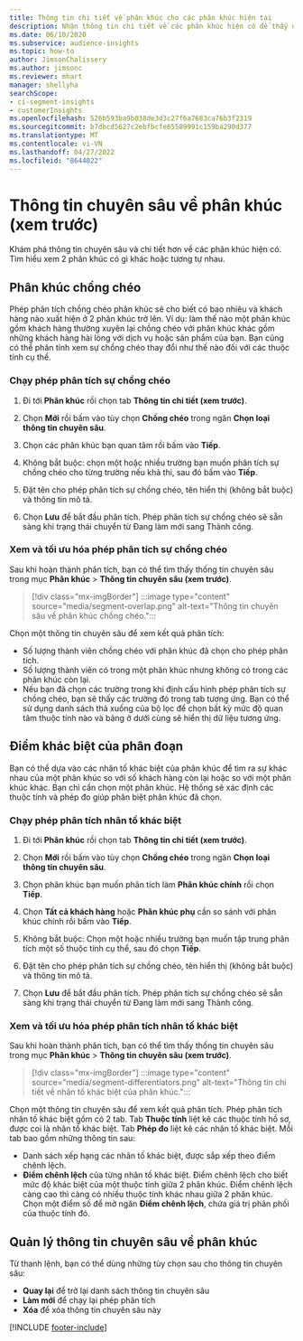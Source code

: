 ```yaml
---
title: Thông tin chi tiết về phân khúc cho các phân khúc hiện tại
description: Nhận thông tin chi tiết về các phân khúc hiện có để thấy điểm khác biệt và điểm chung.
ms.date: 06/10/2020
ms.subservice: audience-insights
ms.topic: how-to
author: JimsonChalissery
ms.author: jimsonc
ms.reviewer: mhart
manager: shellyha
searchScope:
- ci-segment-insights
- customerInsights
ms.openlocfilehash: 526b593ba9b038de3d3c27f6a7683ca76b3f2319
ms.sourcegitcommit: b7dbcd5627c2ebfbcfe65589991c159ba290d377
ms.translationtype: MT
ms.contentlocale: vi-VN
ms.lasthandoff: 04/27/2022
ms.locfileid: "8644022"
---
```

# <a name="segment-insights-preview"></a>Thông tin chuyên sâu về phân khúc (xem trước)

Khám phá thông tin chuyên sâu và chi tiết hơn về các phân khúc hiện có. Tìm hiểu xem 2 phân khúc có gì khác hoặc tương tự nhau.

## <a name="segment-overlap"></a>Phân khúc chồng chéo

Phép phân tích chồng chéo phân khúc sẽ cho biết có bao nhiêu và khách hàng nào xuất hiện ở 2 phân khúc trở lên. Ví dụ: làm thế nào một phân khúc gồm khách hàng thường xuyên lại chồng chéo với phân khúc khác gồm những khách hàng hài lòng với dịch vụ hoặc sản phẩm của bạn.
Bạn cũng có thể phân tính xem sự chồng chéo thay đổi như thế nào đối với các thuộc tính cụ thể.

### <a name="run-an-overlap-analysis"></a>Chạy phép phân tích sự chồng chéo

1. Đi tới **Phân khúc** rồi chọn tab **Thông tin chi tiết (xem trước)**.

1. Chọn **Mới** rồi bấm vào tùy chọn **Chồng chéo** trong ngăn **Chọn loại thông tin chuyên sâu**.

1. Chọn các phân khúc bạn quan tâm rồi bấm vào **Tiếp**.

1. Không bắt buộc: chọn một hoặc nhiều trường bạn muốn phân tích sự chồng chéo cho từng trường nếu khả thi, sau đó bấm vào **Tiếp**.

1. Đặt tên cho phép phân tích sự chồng chéo, tên hiển thị (không bắt buộc) và thông tin mô tả.

1. Chọn **Lưu** để bắt đầu phân tích. Phép phân tích sự chồng chéo sẽ sẵn sàng khi trạng thái chuyển từ Đang làm mới sang Thành công.

### <a name="view-and-optimize-an-overlap-analysis"></a>Xem và tối ưu hóa phép phân tích sự chồng chéo

Sau khi hoàn thành phân tích, bạn có thể tìm thấy thống tin chuyên sâu trong mục **Phân khúc** > **Thông tin chuyên sâu (xem trước)**.

> [!div class="mx-imgBorder"]
> :::image type="content" source="media/segment-overlap.png" alt-text="Thông tin chuyên sâu về phân khúc chồng chéo.":::

Chọn một thông tin chuyên sâu để xem kết quả phân tích:

- Số lượng thành viên chồng chéo với phân khúc đã chọn cho phép phân tích.
- Số lượng thành viên có trong một phân khúc nhưng không có trong các phân khúc còn lại.
- Nếu bạn đã chọn các trường trong khi định cấu hình phép phân tích sự chồng chéo, bạn sẽ thấy các trường đó trong tab tương ứng. Bạn có thể sử dụng danh sách thả xuống của bộ lọc để chọn bất kỳ mức độ quan tâm thuộc tính nào và bảng ở dưới cùng sẽ hiển thị dữ liệu tương ứng.

## <a name="segment-differentiators"></a>Điểm khác biệt của phân đoạn

Bạn có thể dựa vào các nhân tố khác biệt của phân khúc để tìm ra sự khác nhau của một phân khúc so với số khách hàng còn lại hoặc so với một phân khúc khác. Bạn chỉ cần chọn một phân khúc. Hệ thống sẽ xác định các thuộc tính và phép đo giúp phân biệt phân khúc đã chọn.

### <a name="run-a-differentiator-analysis"></a>Chạy phép phân tích nhân tố khác biệt

1. Đi tới **Phân khúc** rồi chọn tab **Thông tin chi tiết (xem trước)**.

1. Chọn **Mới** rồi bấm vào tùy chọn **Chồng chéo** trong ngăn **Chọn loại thông tin chuyên sâu**.

1. Chọn phân khúc bạn muốn phân tích làm **Phân khúc chính** rồi chọn **Tiếp**.

1. Chọn **Tất cả khách hàng** hoặc **Phân khúc phụ** cần so sánh với phân khúc chính rồi bấm vào **Tiếp**.

1. Không bắt buộc: Chọn một hoặc nhiều trường bạn muốn tập trung phân tích một số thuộc tính cụ thể, sau đó chọn **Tiếp**.

1. Đặt tên cho phép phân tích sự chồng chéo, tên hiển thị (không bắt buộc) và thông tin mô tả.

1. Chọn **Lưu** để bắt đầu phân tích. Phép phân tích sự chồng chéo sẽ sẵn sàng khi trạng thái chuyển từ Đang làm mới sang Thành công.

### <a name="view-and-optimize-a-differentiators-analysis"></a>Xem và tối ưu hóa phép phân tích nhân tố khác biệt

Sau khi hoàn thành phân tích, bạn có thể tìm thấy thống tin chuyên sâu trong mục **Phân khúc** > **Thông tin chuyên sâu (xem trước)**.

> [!div class="mx-imgBorder"]
> :::image type="content" source="media/segment-differentiators.png" alt-text="Thông tin chi tiết về nhân tố khác biệt của phân khúc.":::

Chọn một thông tin chuyên sâu để xem kết quả phân tích. Phép phân tích nhân tố khác biệt gồm có 2 tab. Tab **Thuộc tính** liệt kê các thuộc tính hồ sơ, được coi là nhân tố khác biệt. Tab **Phép đo** liệt kê các nhân tố khác biệt. Mỗi tab bao gồm những thông tin sau:

- Danh sách xếp hạng các nhân tố khác biệt, được sắp xếp theo điểm chênh lệch.
- **Điểm chênh lệch** của từng nhân tố khác biệt. Điểm chênh lệch cho biết mức độ khác biệt của một thuộc tính giữa 2 phân khúc. Điểm chênh lệch càng cao thì càng có nhiều thuộc tính khác nhau giữa 2 phân khúc. Chọn một điểm số để mở ngăn **Điểm chênh lệch**, chứa giá trị phân phối của thuộc tính đó.

## <a name="manage-segment-insights"></a>Quản lý thông tin chuyên sâu về phân khúc

Từ thanh lệnh, bạn có thể dùng những tùy chọn sau cho thông tin chuyên sâu:

- **Quay lại** để trở lại danh sách thông tin chuyên sâu
- **Làm mới** để chạy lại phép phân tích
- **Xóa** để xóa thông tin chuyên sâu này


[!INCLUDE [footer-include](includes/footer-banner.md)]
